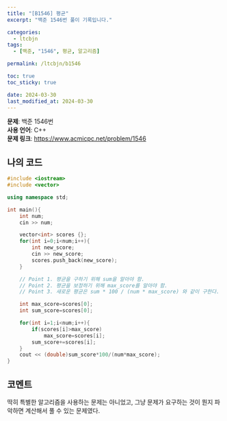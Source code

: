 ```yaml
---
title: "[B1546] 평균"
excerpt: "백준 1546번 풀이 기록입니다."

categories:
  - ltcbjn
tags:
  - [백준, "1546", 평균, 알고리즘]

permalink: /ltcbjn/b1546

toc: true
toc_sticky: true

date: 2024-03-30
last_modified_at: 2024-03-30
---
```

**문제**: 백준 1546번  
**사용 언어**: C++  
**문제 링크**: https://www.acmicpc.net/problem/1546

## 나의 코드

```c++
#include <iostream>
#include <vector>

using namespace std;

int main(){
    int num;
    cin >> num;

    vector<int> scores {};
    for(int i=0;i<num;i++){
        int new_score;
        cin >> new_score;
        scores.push_back(new_score);
    }

    // Point 1. 평균을 구하기 위해 sum을 알아야 함.
    // Point 2. 평균을 보정하기 위해 max_score를 알아야 함.
    // Point 3. 새로운 평균은 sum * 100 / (num * max_score) 와 같이 구한다.

    int max_score=scores[0];
    int sum_score=scores[0];

    for(int i=1;i<num;i++){
        if(scores[i]>max_score)
            max_score=scores[i];
        sum_score+=scores[i];
    }
    cout << (double)sum_score*100/(num*max_score);
}
```

## 코멘트
딱히 특별한 알고리즘을 사용하는 문제는 아니었고, 그냥 문제가 요구하는 것이 뭔지 파악하면 계산해서 풀 수 있는 문제였다.